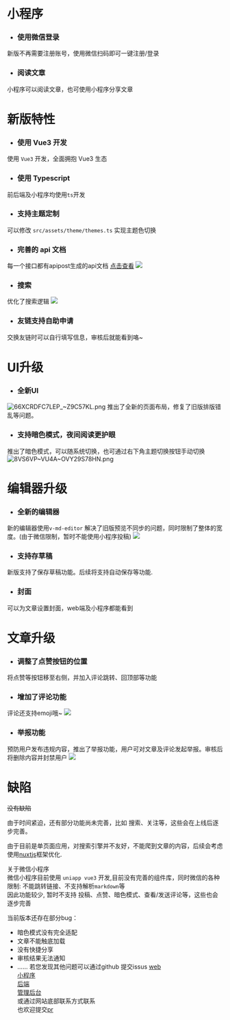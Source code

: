 # 小程序
- ### 使用微信登录
新版不再需要注册账号，使用微信扫码即可一键注册/登录
- ### 阅读文章
小程序可以阅读文章，也可使用小程序分享文章

# 新版特性

- ### 使用 Vue3 开发
使用 `Vue3` 开发，全面拥抱 Vue3 生态

- ### 使用 Typescript
前后端及小程序均使用`ts`开发

- ### 支持主题定制
可以修改 `src/assets/theme/themes.ts` 实现主题色切换


- ### 完善的 api 文档
每一个接口都有apipost生成的api文档
[点击查看](https://console-docs.apipost.cn/preview/30d1279e811bef63/63ef8f71eaea6784)
![](https://blog-1259453062.cos.ap-beijing.myqcloud.com/user1%2FH0%5BAH%5BQ%24E9EGVT\(QNM%259E%5D8.png)

- ### 搜索
优化了搜索逻辑
![](https://blog-1259453062.cos.ap-beijing.myqcloud.com/user1%2Fjpbo5-vxtfl.gif)


- ### 友链支持自助申请
交换友链时可以自行填写信息，审核后就能看到咯~

# UI升级

- ### 全新UI
![66XCRDFC7LEP_~Z9C57KL.png](https://blog-1259453062.cos.ap-beijing.myqcloud.com/user1/20220429180720-66XC%29RDFC7LEP_~%7BZ9C57KL.png)
推出了全新的页面布局，修复了旧版排版错乱等问题。

- ### 支持暗色模式，夜间阅读更护眼
推出了暗色模式，可以随系统切换，也可通过右下角主题切换按钮手动切换
![8VS6VP~VU4A~OVY29S78HN.png](https://blog-1259453062.cos.ap-beijing.myqcloud.com/user1%2Fnb1q1-w1kj1.gif)

# 编辑器升级

- ### 全新的编辑器
新的编辑器使用`v-md-editor` 解决了旧版预览不同步的问题，同时限制了整体的宽度。(由于微信限制，暂时不能使用小程序投稿)
![](https://blog-1259453062.cos.ap-beijing.myqcloud.com/user1%2Fgnfdy-k957c.gif)

- ### 支持存草稿
新版支持了保存草稿功能。后续将支持自动保存等功能.

- ### 封面
可以为文章设置封面，web端及小程序都能看到

# 文章升级
- ### 调整了点赞按钮的位置
将点赞等按钮移至右侧，并加入评论跳转、回顶部等功能
- ### 增加了评论功能
评论还支持emoji哦~
![](https://blog-1259453062.cos.ap-beijing.myqcloud.com/user1%2Fh9qnv-mti2j.gif)
- ### 举报功能
预防用户发布违规内容，推出了举报功能，用户可对文章及评论发起举报。审核后将删除内容并封禁用户
![](https://blog-1259453062.cos.ap-beijing.myqcloud.com/user1%2F637d0-aohiw.gif)

# 缺陷
~~没有缺陷~~

由于时间紧迫，还有部分功能尚未完善，比如 搜索、关注等，这些会在上线后逐步完善。

由于目前是单页面应用，对搜索引擎并不友好，不能爬到文章的内容，后续会考虑使用[nuxtjs](https://v3.nuxtjs.org/)框架优化.

关于微信小程序  
微信小程序目前使用 `uniapp vue3` 开发,目前没有完善的组件库，同时微信的各种限制: 不能跳转链接、不支持解析`markdown`等  
因此功能较少, 暂时不支持 投稿、点赞、暗色模式、查看/发送评论等，这些也会逐步完善

当前版本还存在部分bug：
- 暗色模式没有完全适配
- 文章不能触底加载
- 没有快捷分享
- 审核结果无法通知
- ……
若您发现其他问题可以通过github 提交issus 
[web](https://github.com/litfPress/blog-v2/issues)  
[小程序](https://github.com/litfPress/blog-miniprogram/issues)  
[后端](https://github.com/litfPress/admin/issues)  
[管理后台](https://github.com/litfPress/blog-service/issues)  
或通过网站底部联系方式联系  
也欢迎提交[pr](https://github.com/litfPress/blog-v2/pulls)
